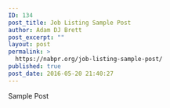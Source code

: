 ```yaml
---
ID: 134
post_title: Job Listing Sample Post
author: Adam DJ Brett
post_excerpt: ""
layout: post
permalink: >
  https://nabpr.org/job-listing-sample-post/
published: true
post_date: 2016-05-20 21:40:27
---
```

Sample Post